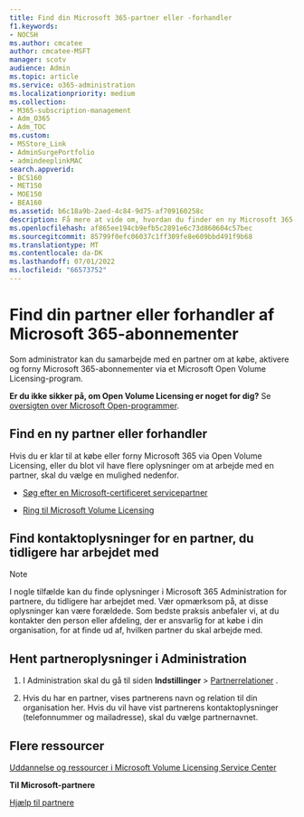```yaml
---
title: Find din Microsoft 365-partner eller -forhandler
f1.keywords:
- NOCSH
ms.author: cmcatee
author: cmcatee-MSFT
manager: scotv
audience: Admin
ms.topic: article
ms.service: o365-administration
ms.localizationpriority: medium
ms.collection:
- M365-subscription-management
- Adm_O365
- Adm_TOC
ms.custom:
- MSStore_Link
- AdminSurgePortfolio
- admindeeplinkMAC
search.appverid:
- BCS160
- MET150
- MOE150
- BEA160
ms.assetid: b6c18a9b-2aed-4c84-9d75-af709160258c
description: Få mere at vide om, hvordan du finder en ny Microsoft 365-partner eller får kontaktoplysninger til en partner, du tidligere har arbejdet med.
ms.openlocfilehash: af865ee194cb9efb5c2891e6c73d860604c57bec
ms.sourcegitcommit: 85799f0efc06037c1ff309fe8e609bbd491f9b68
ms.translationtype: MT
ms.contentlocale: da-DK
ms.lasthandoff: 07/01/2022
ms.locfileid: "66573752"
---
```

# <a name="find-your-microsoft-365-subscriptions-partner-or-reseller"></a>Find din partner eller forhandler af Microsoft 365-abonnementer

Som administrator kan du samarbejde med en partner om at købe, aktivere og forny Microsoft 365-abonnementer via et Microsoft Open Volume Licensing-program. 
  
 **Er du ikke sikker på, om Open Volume Licensing er noget for dig?** Se [oversigten over Microsoft Open-programmer](https://go.microsoft.com/fwlink/p/?LinkId=613298).
  
## <a name="find-a-new-partner-or-reseller"></a>Find en ny partner eller forhandler

Hvis du er klar til at købe eller forny Microsoft 365 via Open Volume Licensing, eller du blot vil have flere oplysninger om at arbejde med en partner, skal du vælge en mulighed nedenfor. 
  
- [Søg efter en Microsoft-certificeret servicepartner](https://go.microsoft.com/fwlink/p/?LinkId=613304)
    
- [Ring til Microsoft Volume Licensing](https://go.microsoft.com/fwlink/p/?LinkId=613305)
    
## <a name="find-contact-information-for-a-partner-youve-worked-with-in-the-past"></a>Find kontaktoplysninger for en partner, du tidligere har arbejdet med

> [!NOTE]
> I nogle tilfælde kan du finde oplysninger i Microsoft 365 Administration for partnere, du tidligere har arbejdet med. Vær opmærksom på, at disse oplysninger kan være forældede. Som bedste praksis anbefaler vi, at du kontakter den person eller afdeling, der er ansvarlig for at købe i din organisation, for at finde ud af, hvilken partner du skal arbejde med. 
  
## <a name="get-partner-info-in-the-admin-center"></a>Hent partneroplysninger i Administration

1. I Administration skal du gå til siden **Indstillinger** > <a href="https://go.microsoft.com/fwlink/p/?linkid=2074649" target="_blank">Partnerrelationer</a> .
  
2. Hvis du har en partner, vises partnerens navn og relation til din organisation her. Hvis du vil have vist partnerens kontaktoplysninger (telefonnummer og mailadresse), skal du vælge partnernavnet.
    
## <a name="more-resources"></a>Flere ressourcer

[Uddannelse og ressourcer i Microsoft Volume Licensing Service Center](https://go.microsoft.com/fwlink/?LinkId=613306)
  
 **Til Microsoft-partnere**
  
[Hjælp til partnere](https://support.microsoft.com/office/ae811622-b838-4f62-b7e9-659627374963)
